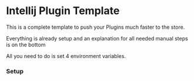 # Intellij Plugin Template

This is a complete template to push your Plugins much faster to the store.

Everything is already setup and an explanation for all needed manual steps is on the bottom

All you need to do is set 4 environment variables.

### Setup



